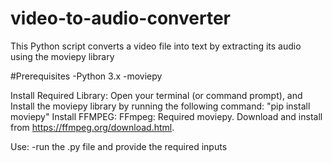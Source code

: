 # video-to-audio-converter

This Python script converts a video file into text by extracting its audio using the moviepy library

#Prerequisites 
  -Python 3.x 
  -moviepy

Install Required Library: Open your terminal (or command prompt), and Install the moviepy library by running the following command: "pip install moviepy"
Install FFMPEG: FFmpeg: Required moviepy. Download and install from https://ffmpeg.org/download.html.

Use: -run the .py file and provide the required inputs

